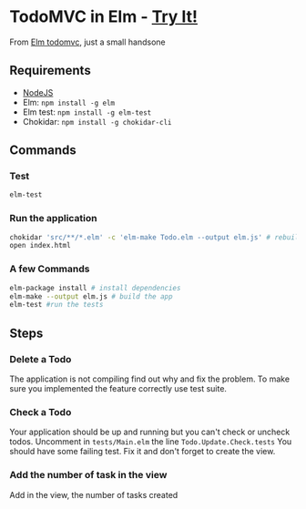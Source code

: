 # TodoMVC in Elm - [Try It!](http://evancz.github.io/elm-todomvc)

From [Elm todomvc](https://github.com/evancz/elm-todomvc), just a small handsone

## Requirements

 * [NodeJS](https://nodejs.org/en/download/)
 * Elm: `npm install -g elm`
 * Elm test: `npm install -g elm-test`
 * Chokidar: `npm install -g chokidar-cli`

## Commands

### Test

```sh
elm-test
```


### Run the application

```sh
chokidar 'src/**/*.elm' -c 'elm-make Todo.elm --output elm.js' # rebuild the app for each change
open index.html
```

### A few Commands

```sh
elm-package install # install dependencies
elm-make --output elm.js # build the app
elm-test #run the tests
```

## Steps

### Delete a Todo

The application is not compiling find out why and fix the problem. To make sure you implemented the feature correctly use test suite.


### Check a Todo

Your application should be up and running but you can't check or uncheck todos. Uncomment in `tests/Main.elm` the line `Todo.Update.Check.tests` You should have some failing test. Fix it and don't forget to create the view.

### Add the number of task in the view
Add in the view, the number of tasks created
